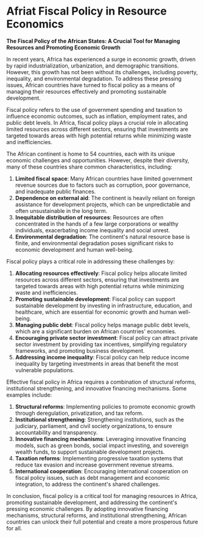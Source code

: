 # Afriat Fiscal Policy in Resource Economics

**The Fiscal Policy of the African States: A Crucial Tool for Managing Resources and Promoting Economic Growth**

In recent years, Africa has experienced a surge in economic growth, driven by rapid industrialization, urbanization, and demographic transitions. However, this growth has not been without its challenges, including poverty, inequality, and environmental degradation. To address these pressing issues, African countries have turned to fiscal policy as a means of managing their resources effectively and promoting sustainable development.

Fiscal policy refers to the use of government spending and taxation to influence economic outcomes, such as inflation, employment rates, and public debt levels. In Africa, fiscal policy plays a crucial role in allocating limited resources across different sectors, ensuring that investments are targeted towards areas with high potential returns while minimizing waste and inefficiencies.

The African continent is home to 54 countries, each with its unique economic challenges and opportunities. However, despite their diversity, many of these countries share common characteristics, including:

1. **Limited fiscal space**: Many African countries have limited government revenue sources due to factors such as corruption, poor governance, and inadequate public finances.
2. **Dependence on external aid**: The continent is heavily reliant on foreign assistance for development projects, which can be unpredictable and often unsustainable in the long term.
3. **Inequitable distribution of resources**: Resources are often concentrated in the hands of a few large corporations or wealthy individuals, exacerbating income inequality and social unrest.
4. **Environmental degradation**: The continent's natural resource base is finite, and environmental degradation poses significant risks to economic development and human well-being.

Fiscal policy plays a critical role in addressing these challenges by:

1. **Allocating resources effectively**: Fiscal policy helps allocate limited resources across different sectors, ensuring that investments are targeted towards areas with high potential returns while minimizing waste and inefficiencies.
2. **Promoting sustainable development**: Fiscal policy can support sustainable development by investing in infrastructure, education, and healthcare, which are essential for economic growth and human well-being.
3. **Managing public debt**: Fiscal policy helps manage public debt levels, which are a significant burden on African countries' economies.
4. **Encouraging private sector investment**: Fiscal policy can attract private sector investment by providing tax incentives, simplifying regulatory frameworks, and promoting business development.
5. **Addressing income inequality**: Fiscal policy can help reduce income inequality by targeting investments in areas that benefit the most vulnerable populations.

Effective fiscal policy in Africa requires a combination of structural reforms, institutional strengthening, and innovative financing mechanisms. Some examples include:

1. **Structural reforms**: Implementing policies to promote economic growth through deregulation, privatization, and tax reform.
2. **Institutional strengthening**: Strengthening institutions, such as the judiciary, parliament, and civil society organizations, to ensure accountability and transparency.
3. **Innovative financing mechanisms**: Leveraging innovative financing models, such as green bonds, social impact investing, and sovereign wealth funds, to support sustainable development projects.
4. **Taxation reforms**: Implementing progressive taxation systems that reduce tax evasion and increase government revenue streams.
5. **International cooperation**: Encouraging international cooperation on fiscal policy issues, such as debt management and economic integration, to address the continent's shared challenges.

In conclusion, fiscal policy is a critical tool for managing resources in Africa, promoting sustainable development, and addressing the continent's pressing economic challenges. By adopting innovative financing mechanisms, structural reforms, and institutional strengthening, African countries can unlock their full potential and create a more prosperous future for all.
